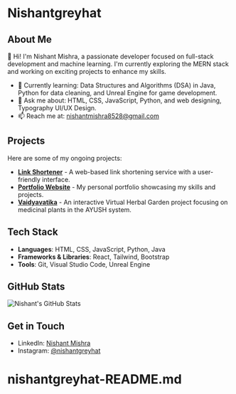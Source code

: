 # Nishantgreyhat

## About Me
👋 Hi! I'm Nishant Mishra, a passionate developer focused on full-stack development and machine learning. I'm currently exploring the MERN stack and working on exciting projects to enhance my skills.

- 🌱 Currently learning: Data Structures and Algorithms (DSA) in Java, Python for data cleaning, and Unreal Engine for game development.
- 💬 Ask me about: HTML, CSS, JavaScript, Python, and web designing, Typography UI/UX Design.
- 📫 Reach me at: nishantmishra8528@gmail.com

## Projects
Here are some of my ongoing projects:

- **[Link Shortener](https://github.com/nishantgreyhat/link-shortener)** - A web-based link shortening service with a user-friendly interface.
- **[Portfolio Website](https://github.com/nishantgreyhat/portfolio)** - My personal portfolio showcasing my skills and projects.
- **[Vaidyavatika](https://github.com/nishantgreyhat/vaidyavatika)** - An interactive Virtual Herbal Garden project focusing on medicinal plants in the AYUSH system.

## Tech Stack
- **Languages**: HTML, CSS, JavaScript, Python, Java
- **Frameworks & Libraries**: React, Tailwind, Bootstrap
- **Tools**: Git, Visual Studio Code, Unreal Engine

## GitHub Stats
![Nishant's GitHub Stats](https://github-readme-stats.vercel.app/api?username=nishantgreyhat&show_icons=true&theme=radical)

## Get in Touch
- LinkedIn: [Nishant Mishra](https://www.linkedin.com/in/nishantgreyhat/)
- Instagram: [@nishantgreyhat](https://instagram.com/nishhh.ant)
# nishantgreyhat-README.md
